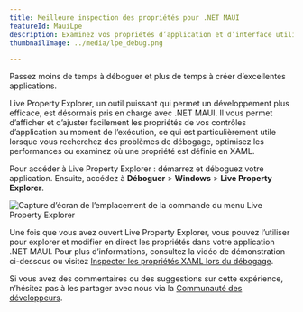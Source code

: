 ```yaml
---
title: Meilleure inspection des propriétés pour .NET MAUI
featureId: MauiLpe
description: Examinez vos propriétés d’application et d’interface utilisateur pendant le débogage de votre application .NET MAUI à l’aide de la nouvelle explorateur de propriétés live.
thumbnailImage: ../media/lpe_debug.png

---
```



Passez moins de temps à déboguer et plus de temps à créer d’excellentes applications.

Live Property Explorer, un outil puissant qui permet un développement plus efficace, est désormais pris en charge avec .NET MAUI. Il vous permet d’afficher et d’ajuster facilement les propriétés de vos contrôles d’application au moment de l’exécution, ce qui est particulièrement utile lorsque vous recherchez des problèmes de débogage, optimisez les performances ou examinez où une propriété est définie en XAML. 

Pour accéder à Live Property Explorer : démarrez et déboguez votre application. Ensuite, accédez à **Déboguer** > **Windows** > **Live Property Explorer**.

![Capture d’écran de l’emplacement de la commande du menu Live Property Explorer](../media/lpe_navigate.png "Capture d’écran de l’emplacement de la commande du menu Live Property Explorer")

Une fois que vous avez ouvert Live Property Explorer, vous pouvez l’utiliser pour explorer et modifier en direct les propriétés dans votre application .NET MAUI. Pour plus d’informations, consultez la vidéo de démonstration ci-dessous ou visitez [Inspecter les propriétés XAML lors du débogage](https://learn.microsoft.com/visualstudio/xaml-tools/inspect-xaml-properties-while-debugging).

Si vous avez des commentaires ou des suggestions sur cette expérience, n’hésitez pas à les partager avec nous via la [Communauté des développeurs](https://developercommunity.visualstudio.com/t/Live-Property-Explorer-doesnt-show-prop/1703289).

